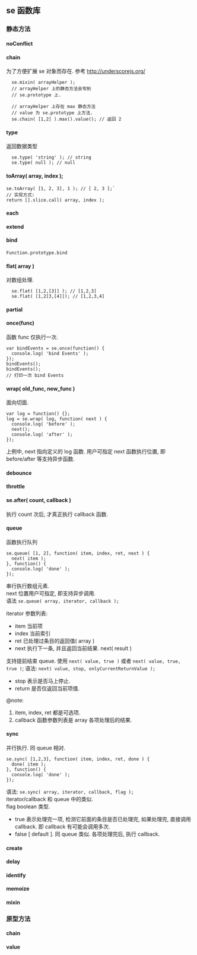 
## se 函数库

### 静态方法

#### noConflict


#### chain
为了方便扩展 se 对象而存在. 参考 http://underscorejs.org/
```
  se.mixin( arrayHelper );
  // arrayHelper 上的静态方法会写到
  // se.prototype 上.

  // arrayHelper 上存在 max 静态方法
  // value 为 se.prototype 上方法.
  se.chain( [1,2] ).max().value(); // 返回 2
```


#### type
返回数据类型
```
  se.type( 'string' ); // string
  se.type( null ); // null
```


#### toArray( array, index );

```
se.toArray( [1, 2, 3], 1 ); // [ 2, 3 ];`
// 实现方式:
return [].slice.call( array, index );
```


#### each
#### extend
#### bind
`Function.prototype.bind`
#### flat( array )
对数组处理.

```
  se.flat( [1,2,[3]] ); // [1,2,3]
  se.flat( [1,2[3,[4]]); // [1,2,3,4]
```


#### partial
#### once(func)
函数 func 仅执行一次.

```
var bindEvents = se.once(function() {
  console.log( 'bind Events' );
});
bindEvents();
bindEvents();
// 打印一次 bind Events
```


#### wrap( old_func, new_func )
面向切面.

```
var log = function() {};
log = se.wrap( log, function( next ) {
  console.log( 'before' );
  next();
  console.log( 'after' );
});
```

上例中, next 指向定义的 log 函数. 用户可指定 next 函数执行位置, 即 before/after 等支持异步函数.


#### debounce
#### throttle
#### se.after( count, callback )
执行 count 次后, 才真正执行 callback 函数.


#### queue
函数执行队列

```
se.queue( [1, 2], function( item, index, ret, next ) {
  next( item );
}, function() {
  console.log( 'done' );
});
```

串行执行数组元素.  
next 位置用户可指定, 即支持异步调用.  
语法 `se.queue( array, iterator, callback );`  

iterator 参数列表:
  * item 当前项
  * index 当前索引
  * ret 已处理过条目的返回值( array )
  * next 执行下一条, 并且返回当前结果. next( result )

支持提前结束 queue. 使用 `next( value, true )` 或者 `next( value, true, true )`;
语法: `next( value, stop, onlyCurrentReturnValue );`
  * stop 表示是否马上停止.
  * return 是否仅返回当前项值.
  
@note:
1. item, index, ret 都是可选项.
2. callback 函数参数列表是 array 各项处理后的结果.


#### sync
并行执行. 同 queue 相对.

```
se.sync( [1,2,3], function( item, index, ret, done ) {
  done( item );
}, function() {
  console.log( 'done' );
});
```

语法:
`se.sync( array, iterator, callback, flag );`  
iterator/callback 和 queue 中的类似.  
flag boolean 类型.
  * true 表示处理完一项, 检测它前面的条目是否已处理完, 如果处理完, 直接调用 callback. 即 callback 有可能会调用多次.
  * false [ default ]. 同 queue 类似. 各项处理完后, 执行 callback.


#### create
#### delay
#### identify
#### memoize
#### mixin

### 原型方法
#### chain
#### value

